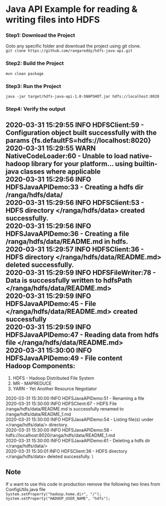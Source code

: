 # Java API Example for reading & writing files into HDFS

### Step1: Download the Project
Goto any specific folder and download the project using git clone. \
`git clone https://github.com/rangareddy/hdfs-java-api.git`

### Step2: Build the Project
`mvn clean package`

### Step3: Run the Project
`java -jar target/hdfs-java-api-1.0-SNAPSHOT.jar hdfs://localhost:8020`

### Step4: Verify the output
2020-03-31 15:29:55 INFO  HDFSClient:59 - Configuration object built successfully with the params {fs.defaultFS=hdfs://localhost:8020} \
2020-03-31 15:29:55 WARN  NativeCodeLoader:60 - Unable to load native-hadoop library for your platform... using builtin-java classes where applicable \
2020-03-31 15:29:56 INFO  HDFSJavaAPIDemo:33 - Creating a hdfs dir /ranga/hdfs/data/ \
2020-03-31 15:29:56 INFO  HDFSClient:53 - HDFS directory </ranga/hdfs/data> created successfully. \
2020-03-31 15:29:56 INFO  HDFSJavaAPIDemo:36 - Creating a file /ranga/hdfs/data/README.md in hdfs. \
2020-03-31 15:29:57 INFO  HDFSClient:36 - HDFS directory </ranga/hdfs/data/README.md> deleted successfully. \
2020-03-31 15:29:59 INFO  HDFSFileWriter:78 - Data is successfully written to hdfsPath </ranga/hdfs/data/README.md> \
2020-03-31 15:29:59 INFO  HDFSJavaAPIDemo:45 - File </ranga/hdfs/data/README.md> created successfully \
2020-03-31 15:29:59 INFO  HDFSJavaAPIDemo:47 - Reading data from hdfs file </ranga/hdfs/data/README.md> \
2020-03-31 15:30:00 INFO  HDFSJavaAPIDemo:49 - File content \
Hadoop Components: 
 ---------------------------------------------------
 1. HDFS - Hadoop Distributed File System
 2. MR - MAPREDUCE
 3. YARN - Yet Another Resource Negotiator

2020-03-31 15:30:00 INFO  HDFSJavaAPIDemo:51 - Renaming a file \
2020-03-31 15:30:00 INFO  HDFSClient:67 - HDFS File /ranga/hdfs/data/README.md is successfully renamed to /ranga/hdfs/data/README_1.md \
2020-03-31 15:30:00 INFO  HDFSJavaAPIDemo:54 - Listing file(s) under </ranga/hdfs/data/> directory. \
2020-03-31 15:30:00 INFO  HDFSJavaAPIDemo:58 - hdfs://localhost:8020/ranga/hdfs/data/README_1.md \
2020-03-31 15:30:00 INFO  HDFSJavaAPIDemo:61 - Deleting a hdfs dir </ranga/hdfs/data/> \
2020-03-31 15:30:01 INFO  HDFSClient:36 - HDFS directory </ranga/hdfs/data> deleted successfully. \

## Note
If u want to use this code in production remove the following two lines from ConfigUtils.java file <br/>
`System.setProperty("hadoop.home.dir", "/");
System.setProperty("HADOOP_USER_NAME", "hdfs");`